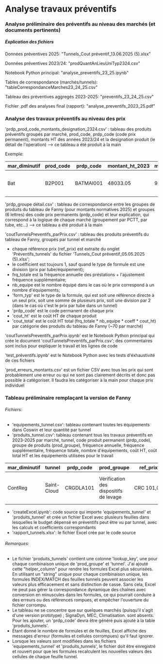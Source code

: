 # Analyse travaux préventifs 

### Analyse préliminaire des préventifs au niveau des marchés (et documents pertinents)

##### Éxplication des fichiers

Données préventives 2025: "Tunnels_Cout préventif_13.06.2025 (5).xlsx"  

Données préventives 2023/24: "prodQuantAnLieuUniTyp2324.csv"  


Notebook Python principal: "analyse_preventifs_23_25.ipynb"  

Tables de correspondance (marchés/tunnels): "tableCorrespondanceMarches23_24_25.csv"  

Tableau des préventives aggregés 2023-2025: "preventifs_23_24_25.csv"  


Fichier .pdf des analyses final (rapport): "analyse_preventifs_2023_25.pdf"  


### Analyse des travaux préventifs au niveau des prix 

'prdp_prod_code_montants_designation_2324.csv' : tableau des produits préventifs groupés par marché, prod_code, prdp_code (code prix permanent), montants HT des années 2023/24 et la designation produit (le détail de l'operation) --> ce tableau a été produit à la main  


Exemple:  


| mar_diminutif | prod_code | prdp_code  | montant_ht_2023 | montant_ht_2024 | prod_designation                                                             |
|---------------|-----------|------------|------------------|------------------|--------------------------------------------------------------------------------|
| Bat           | B2P001    | BATMAI001  | 48033.05         | 95676.42         | Prestation de maintenance préventive d'une issue de secours                   |



'prdp_groupe détail.csv' : tableau de correspondance entre les groupes de produits du tableau de Fanny (pour montants normatives 2025) et groupes (6 lettres) des code prix permanents (prdp_code) et leur explication, qui correspond à la logique de chaque marché (groupement par PCTT, par tube, etc...) --> ce tableau a été produit à la main

'coutTunnelsPreventifs_parPrix.csv' : tableau des produits préventifs du tableau de Fanny, groupés par tunnel et marché
- chaque référence prix (ref_prix) est extraite du onglet 'Préventifs_tunnels' du fichier 'Tunnels_Cout préventif_05.05.2025 (5).xlsx';
- le coéfficient est toujours 1, sauf quand le type de formule est une division (prix par tube/équipement);
- frq_totale est la fréquence annuelle des préstations + l'ajustement fréquence supplémentaire;
- nb_equipe est le nombre équipé dans le cas où le prix correspond à un nombre d'équipements;
- 'form_typ' est le type de la formule, qui est soit une référence directe à un seul prix, soit une somme de plusieurs prix, soit une division par 2 (dans le cas où c'est le prix par tube dans un tunnel)
- 'prdp_code' est le code permanent de chaque prix
- 'cout_ht' est le coût HT de chaque produit
- 'cout_total' est le coût HT total (frq_totale * nb_equipe * coeff * cout_ht) par catégorie des produits du tableau de Fanny (~70 par marché)


'coutTunnelsPreventifs_parPrix.ipynb' est le Notebook Python principal qui crée le document 'coutTunnelsPreventifs_parPrix.csv'; des commentaires sont inclus pour expliquer le travail et les lignes de code  

'test_préventifs.ipynb' est le Notebook Python avec les tests d'éxhaustivité de ces fichiers  

'prod_erreurs_montants.csv' est un fichier CSV avec tous les prix qui sont probablement une erreur ou qui ne sont pas clairement décrits et donc pas possible à catégoriser. Il faudra les catégoriser à la main pour chaque prix individuel  


### Tableau préliminaire remplaçant la version de Fanny

###### Fichiers:

- 'equipements_tunnel.csv': tableau contenant toutes les équipements dans Coswin et leur quantité par tunnel
- 'produits_tunnel.csv': tableau contenant tous les travaux préventifs en 2023-2025 par marché, tunnel, code produit permanent (prdp_code), groupe de produits (prod_groupe), fréquence annuelle, fréquence supplémentaire, fréquence totale, nombre d'équipements, coût HT, coût total HT et les équipements utilisées pour le travail

|mar_diminutif|tunnel     |prdp_code|prod_groupe                           |ref_prix  |freq_annuelle|ajust_freq_suppl|frq_totale|nb_equipe|cout_ht|cout_total|equipements                                      |
|-------------|-----------|---------|--------------------------------------|----------|-------------|----------------|----------|---------|-------|----------|-------------------------------------------------|
|ContReg      |Saint-Cloud|CRGDLA101|Vérification des dispositifs de levage|CRC 101,00|1.0          |0.0             |1.0       |0.0      |648.6  |0.0       |Dispositif de levage inférieur ou égal à 3 tonnes|


- 'createExcel.ipynb': code source qui importe 'equipements_tunnel' et 'produits_tunnel' et crée un fichier Excel avec plusieurs feuilles dans lesquelles le budget dépensé en préventifs peut être vu par tunnel, avec les calculs et coefficients correspondants
- 'rapport_tunnels.xlsx': le fichier Excel crée par le code source

###### Remarques:

- Le fichier 'produits_tunnels' contient une colonne 'lookup_key', une pour chaque combinaison unique de 'prod_groupe' et 'tunnel'. J'ai ajouté cette "helper_column" pour rendre les formules Excel plus sécurisées. En utilisant un "string" unique pour chaque combinaison unique, les formules INDEX/MATCH des feuilles tunnels peuvent associer les valeurs plus efficacement et sans distinction de casse. Sans cela, Excel ne peut pas gérer la correspondance dynamique des chaînes avec conversion en minuscules dans les formules, ce qui pourrait conduire à des erreurs ou des références rompues, et empêcher l'ouverture du fichier corrompu.
- Le tableau ne se concentre que sur quelques marchés (puisqu'il s'agit d'une version prototype) ; SignaDyn, MEC, Climatisation. sont absents. Pour les ajouter, un 'prdp_code' devra être généré puis ajouté à la table 'produits_tunnels'.
- Étant donné le nombre de formules et de feuilles, Excel affiche des messages d'erreur (formules et cellules corrompues) qu'il faut ignorer.
- Lorsque les valeurs sont modifiées dans les fichiers 'equipements_tunnel' et 'produits_tunnels', le fichier doit être enregistré et rouvert pour que les formules recalculent les nouvelles valeurs des cellules de chaque feuille tunnel.

